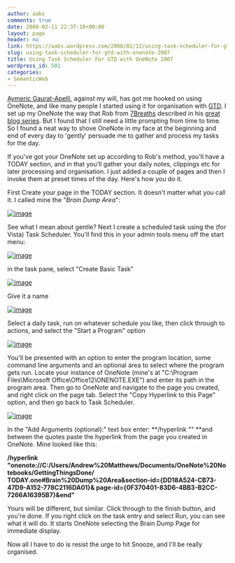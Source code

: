 ```yaml
---
author: aabs
comments: true
date: 2008-02-11 22:37:10+00:00
layout: page
header: no
link: https://aabs.wordpress.com/2008/02/12/using-task-scheduler-for-gtd-with-onenote-2007/
slug: using-task-scheduler-for-gtd-with-onenote-2007
title: Using Task Scheduler For GTD with OneNote 2007
wordpress_id: 501
categories:
- SemanticWeb
---
```


[Aymeric Gaurat-Apelli](http://aymeric.gaurat.net/), against my will, has got me hooked on using OneNote, and like many people I started using it for organisation with [GTD](http://www.google.com.au/url?sa=t&ct=res&cd=1&url=http%3A%2F%2Fen.wikipedia.org%2Fwiki%2FGetting_Things_Done&ei=SMmwR-ngHqTIswKI0qnwCQ&usg=AFQjCNHi9227WDd1uvPMy9kZTRrMcKJIxA&sig2=k1UKesK9RZVMxE_zsdAEXA). I set up my OneNote the way that Rob from [7Breaths](http://www.blog.7breaths.co.uk) described in his [great blog series](http://www.blog.7breaths.co.uk/2007/04/gtd-with-onenote-set-up.html). But I found that I still need a little prompting from time to time. So I found a neat way to shove OneNote in my face at the beginning and end of every day to 'gently' persuade me to gather and process my tasks for the day.

If you've got your OneNote set up according to Rob's method, you'll have a TODAY section, and in that you'll gather your daily notes, clippings etc for later processing and organisation. I just added a couple of pages and then I invoke them at preset times of the day. Here's how you do it.

First Create your page in the TODAY section. It doesn't matter what you call it. I called mine the "_Brain Dump Area_":

[![image](http://aabs.files.wordpress.com/2008/02/image-thumb.png)](http://aabs.files.wordpress.com/2008/02/image.png)

See what I mean about gentle? Next I create a scheduled task using the (for Vista) Task Scheduler. You'll find this in your admin tools menu off the start menu:

[![image](http://aabs.files.wordpress.com/2008/02/image-thumb1.png)](http://aabs.files.wordpress.com/2008/02/image1.png)

in the task pane, select "Create Basic Task"

[![image](http://aabs.files.wordpress.com/2008/02/image-thumb2.png)](http://aabs.files.wordpress.com/2008/02/image2.png)

Give it a name

[![image](http://aabs.files.wordpress.com/2008/02/image-thumb3.png)](http://aabs.files.wordpress.com/2008/02/image3.png)

Select a daily task, run on whatever schedule you like, then click through to actions, and select the "Start a Program" option

[![image](http://aabs.files.wordpress.com/2008/02/image-thumb4.png)](http://aabs.files.wordpress.com/2008/02/image4.png)

You'll be presented with an option to enter the program location, some command line arguments and an optional area to select where the program gets run. Locate your instance of OneNote (mine's at "C:\Program Files\Microsoft Office\Office12\ONENOTE.EXE") and enter its path in the program area. Then go to OneNote and navigate to the page you created, and right click on the page tab. Select the "Copy Hyperlink to this Page" option, and then go back to Task Scheduler.

[![image](http://aabs.files.wordpress.com/2008/02/image-thumb5.png)](http://aabs.files.wordpress.com/2008/02/image5.png)

In the "Add Arguments (optional):" text box enter: **/hyperlink "" **and between the quotes paste the hyperlink from the page you created in OneNote. Mine looked like this:

**/hyperlink "onenote://C:/Users/Andrew%20Matthews/Documents/OneNote%20Notebooks/GettingThingsDone/
TODAY.one#Brain%20Dump%20Area&section-id={DD18A524-CB73-47D9-A152-778C2116DA01}&
page-id={0F370401-83D6-4BB3-B2CC-7266A16395B7}&end"**

Yours will be different, but similar. Click through to the finish button, and you're done. If you right click on the task entry and select Run, you can see what it will do. It starts OneNote selecting the Brain Dump Page for immediate display.

Now all I have to do is resist the urge to hit Snooze, and I'll be really organised.
